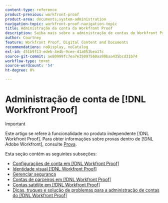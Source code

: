 ```yaml
---
content-type: reference
product-previous: workfront-proof
product-area: documents;system-administration
navigation-topic: workfront-proof-navigation-topic
title: Administração da conta do Workfront Proof
description: Saiba mais sobre a administração de contas do Workfront Proof.
author: Courtney
feature: Workfront Proof, Digital Content and Documents
recommendations: noDisplay, noCatalog
exl-id: 451b9f13-edeb-4e4b-9cee-d1a053bea17c
source-git-commit: ae80999fc7ea7e35097560aa99baa435bcd31b74
workflow-type: tm+mt
source-wordcount: '54'
ht-degree: 0%

---
```


# Administração de conta de [!DNL Workfront Proof]

>[!IMPORTANT]
>
>Este artigo se refere à funcionalidade no produto independente [!DNL Workfront Proof]. Para obter informações sobre provas dentro de [!DNL Adobe Workfront], consulte [Prova](../../review-and-approve-work/proofing/proofing.md).

Esta seção contém as seguintes subseções:

* [Configurações de conta em  [!DNL Workfront Proof]](../../workfront-proof/wp-acct-admin/account-settings/account-settings.md)
* [Identidade visual [!DNL Workfront Proof]](../../workfront-proof/wp-acct-admin/branding/branding.md)
* [Gerenciar segurança](../../workfront-proof/wp-acct-admin/managing-security/manage-security.md)
* [Contas de parceiros em [!DNL Workfront Proof]](../../workfront-proof/wp-acct-admin/partner-accounts/partner-accounts.md)
* [Contas satélite em [!DNL Workfront Proof]](../../workfront-proof/wp-acct-admin/satellite-accounts/satellite-accounts.md)
* [Dicas, truques e solução de problemas para a administração de contas do  [!DNL Workfront Proof] ](../../workfront-proof/wp-acct-admin/tips-tricks-and-troubleshooting/tips-tricks-and-troubleshooting.md)
